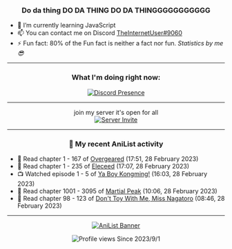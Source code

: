 <div align="center">

### Do da thing DO DA THING DO DA THINGGGGGGGGGGG
</div>

- 🌱 I’m currently learning JavaScript
- 📫 You can contact me on Discord [TheInternetUser#9060](https://discord.com/users/534117072796385300)
- ⚡ Fun fact: 80% of the Fun fact is neither a fact nor fun. _Statistics by me 😎_
<hr>

<div align="center">

### What I'm doing right now:
[![Discord Presence](https://lanyard.cnrad.dev/api/534117072796385300)](https://discord.com/users/534117072796385300)
<hr>

join my server it's open for all <br>
[![Server Invite](https://invidget.switchblade.xyz/bfYgVHxrSs)](https://discord.gg/bfYgVHxrSs)

<hr>
  
### 🌸 My recent AniList activity

</div>

<!-- ANILIST_ACTIVITY:start -->

-   📖 Read chapter 1 - 167 of [Overgeared](https://anilist.co/manga/117460) (17:51, 28 February 2023)
-   📖 Read chapter 1 - 235 of [Eleceed](https://anilist.co/manga/106929) (17:07, 28 February 2023)
-   📺 Watched episode 1 - 5 of [Ya Boy Kongming!](https://anilist.co/anime/141774) (16:03, 28 February 2023)
-   📖 Read chapter 1001 - 3095 of [Martial Peak](https://anilist.co/manga/104494) (10:06, 28 February 2023)
-   📖 Read chapter 98 - 123 of [Don't Toy With Me, Miss Nagatoro](https://anilist.co/manga/100664) (08:46, 28 February 2023)

<!-- ANILIST_ACTIVITY:end -->
<hr>

<div align="center">

[![AniList Banner](https://img.anili.st/User/929966)](https://anilist.co/user/TheInternetUser)

![Profile views](https://gpvc.arturio.dev/TheInternetUse7) Since 2023/9/1

</div>
